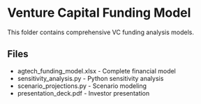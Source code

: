 # Venture Capital Funding Model

This folder contains comprehensive VC funding analysis models.

## Files
- agtech_funding_model.xlsx - Complete financial model
- sensitivity_analysis.py - Python sensitivity analysis
- scenario_projections.py - Scenario modeling
- presentation_deck.pdf - Investor presentation
